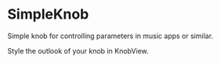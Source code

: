 SimpleKnob
==========

Simple knob for controlling parameters in music apps or similar.

Style the outlook of your knob in KnobView.
